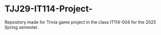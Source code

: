# TJJ29-IT114-Project-
Repository made for Trivia game project in the class IT114-004 for the 2025 Spring semester.
